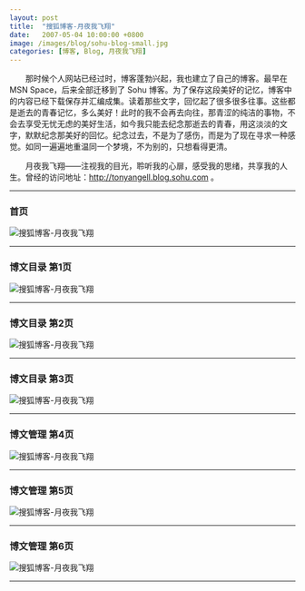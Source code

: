 ```yaml
---
layout: post
title:  "搜狐博客-月夜我飞翔"
date:   2007-05-04 10:00:00 +0800
image: /images/blog/sohu-blog-small.jpg
categories: [博客, Blog, 月夜我飞翔]
---
```


　　那时候个人网站已经过时，博客蓬勃兴起，我也建立了自己的博客。最早在 MSN Space，后来全部迁移到了 Sohu 博客。为了保存这段美好的记忆，博客中的内容已经下载保存并汇编成集。读着那些文字，回忆起了很多很多往事。这些都是逝去的青春记忆，多么美好！此时的我不会再去向往，那青涩的纯洁的事物，不会去享受无忧无虑的美好生活，如今我只能去纪念那逝去的青春，用这淡淡的文字，默默纪念那美好的回忆。纪念过去，不是为了感伤，而是为了现在寻求一种感觉。如同一遍遍地重温同一个梦境，不为别的，只想看得更清。

　　月夜我飞翔——注视我的目光，聆听我的心扉，感受我的思绪，共享我的人生。曾经的访问地址：http://tonyangell.blog.sohu.com 。

------

<h3>首页</h3>

![搜狐博客-月夜我飞翔]({{site.baseurl}}/images/blog/月夜我飞翔-搜狐博客-首页.jpg) 

------

<h3>博文目录 第1页</h3>

![搜狐博客-月夜我飞翔]({{site.baseurl}}/images/blog/月夜我飞翔-搜狐博客1.jpg)

------

<h3>博文目录 第2页</h3>

![搜狐博客-月夜我飞翔]({{site.baseurl}}/images/blog/月夜我飞翔-搜狐博客2.jpg)

------

<h3>博文目录 第3页</h3>

![搜狐博客-月夜我飞翔]({{site.baseurl}}/images/blog/月夜我飞翔-搜狐博客3.jpg)

------

<h3>博文管理 第4页</h3>

![搜狐博客-月夜我飞翔]({{site.baseurl}}/images/blog/个人中心-搜狐博客4.jpg)

------

<h3>博文管理 第5页</h3>

![搜狐博客-月夜我飞翔]({{site.baseurl}}/images/blog/个人中心-搜狐博客5.jpg)

------

<h3>博文管理 第6页</h3>

![搜狐博客-月夜我飞翔]({{site.baseurl}}/images/blog/个人中心-搜狐博客6.jpg)

------